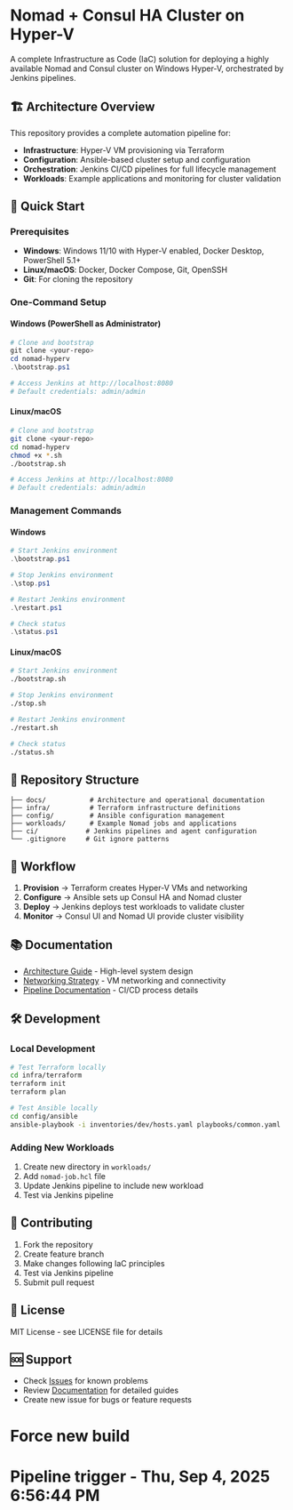 # Nomad + Consul HA Cluster on Hyper-V

A complete Infrastructure as Code (IaC) solution for deploying a highly available Nomad and Consul cluster on Windows Hyper-V, orchestrated by Jenkins pipelines.

## 🏗️ Architecture Overview

This repository provides a complete automation pipeline for:
- **Infrastructure**: Hyper-V VM provisioning via Terraform
- **Configuration**: Ansible-based cluster setup and configuration
- **Orchestration**: Jenkins CI/CD pipelines for full lifecycle management
- **Workloads**: Example applications and monitoring for cluster validation

## 🚀 Quick Start

### Prerequisites
- **Windows**: Windows 11/10 with Hyper-V enabled, Docker Desktop, PowerShell 5.1+
- **Linux/macOS**: Docker, Docker Compose, Git, OpenSSH
- **Git**: For cloning the repository

### One-Command Setup

#### Windows (PowerShell as Administrator)
```powershell
# Clone and bootstrap
git clone <your-repo>
cd nomad-hyperv
.\bootstrap.ps1

# Access Jenkins at http://localhost:8080
# Default credentials: admin/admin
```

#### Linux/macOS
```bash
# Clone and bootstrap
git clone <your-repo>
cd nomad-hyperv
chmod +x *.sh
./bootstrap.sh

# Access Jenkins at http://localhost:8080
# Default credentials: admin/admin
```

### Management Commands

#### Windows
```powershell
# Start Jenkins environment
.\bootstrap.ps1

# Stop Jenkins environment
.\stop.ps1

# Restart Jenkins environment
.\restart.ps1

# Check status
.\status.ps1
```

#### Linux/macOS
```bash
# Start Jenkins environment
./bootstrap.sh

# Stop Jenkins environment
./stop.sh

# Restart Jenkins environment
./restart.sh

# Check status
./status.sh
```

## 📁 Repository Structure

```
├── docs/           # Architecture and operational documentation
├── infra/          # Terraform infrastructure definitions
├── config/         # Ansible configuration management
├── workloads/      # Example Nomad jobs and applications
├── ci/            # Jenkins pipelines and agent configuration
└── .gitignore     # Git ignore patterns
```

## 🔄 Workflow

1. **Provision** → Terraform creates Hyper-V VMs and networking
2. **Configure** → Ansible sets up Consul HA and Nomad cluster
3. **Deploy** → Jenkins deploys test workloads to validate cluster
4. **Monitor** → Consul UI and Nomad UI provide cluster visibility

## 📚 Documentation

- [Architecture Guide](docs/architecture.md) - High-level system design
- [Networking Strategy](docs/networking.md) - VM networking and connectivity
- [Pipeline Documentation](docs/pipeline.md) - CI/CD process details

## 🛠️ Development

### Local Development
```bash
# Test Terraform locally
cd infra/terraform
terraform init
terraform plan

# Test Ansible locally
cd config/ansible
ansible-playbook -i inventories/dev/hosts.yaml playbooks/common.yaml
```

### Adding New Workloads
1. Create new directory in `workloads/`
2. Add `nomad-job.hcl` file
3. Update Jenkins pipeline to include new workload
4. Test via Jenkins pipeline

## 🤝 Contributing

1. Fork the repository
2. Create feature branch
3. Make changes following IaC principles
4. Test via Jenkins pipeline
5. Submit pull request

## 📄 License

MIT License - see LICENSE file for details

## 🆘 Support

- Check [Issues](../../issues) for known problems
- Review [Documentation](docs/) for detailed guides
- Create new issue for bugs or feature requests
# Force new build
# Pipeline trigger - Thu, Sep  4, 2025  6:56:44 PM
